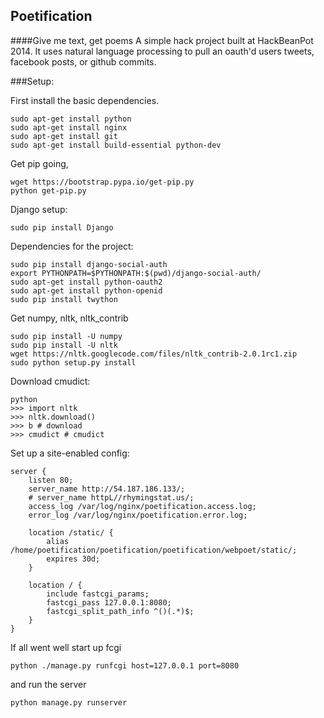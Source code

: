 Poetification
----

####Give me text, get poems
A simple hack project built at HackBeanPot 2014. It uses natural language processing to pull an oauth'd users tweets, facebook posts, or github commits.

###Setup:

First install the basic dependencies.
```
sudo apt-get install python
sudo apt-get install nginx
sudo apt-get install git
sudo apt-get install build-essential python-dev
```
Get pip going,
```
wget https://bootstrap.pypa.io/get-pip.py
python get-pip.py
```
Django setup:
```
sudo pip install Django
```
Dependencies for the project:
```
sudo pip install django-social-auth
export PYTHONPATH=$PYTHONPATH:$(pwd)/django-social-auth/
sudo apt-get install python-oauth2
sudo apt-get install python-openid
sudo pip install twython
```
Get numpy, nltk, nltk_contrib
```
sudo pip install -U numpy
sudo pip install -U nltk
wget https://nltk.googlecode.com/files/nltk_contrib-2.0.1rc1.zip
sudo python setup.py install
```
Download cmudict:
```
python
>>> import nltk
>>> nltk.download()
>>> b # download
>>> cmudict # cmudict
```
Set up a site-enabled config:
```
server {
    listen 80;
    server_name http://54.187.186.133/;
    # server_name httpL//rhymingstat.us/;
    access_log /var/log/nginx/poetification.access.log;
    error_log /var/log/nginx/poetification.error.log;

    location /static/ {
        alias /home/poetification/poetification/poetification/webpoet/static/;
        expires 30d;
    }

    location / {
        include fastcgi_params;
        fastcgi_pass 127.0.0.1:8080;
        fastcgi_split_path_info ^()(.*)$;
    }
}
```
If all went well start up fcgi
```
python ./manage.py runfcgi host=127.0.0.1 port=8080
```
and run the server
```
python manage.py runserver
```
